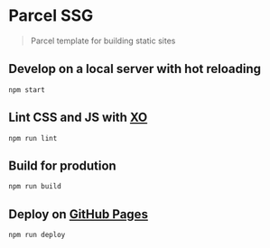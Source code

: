 # Parcel SSG
> Parcel template for building static sites

## Develop on a local server with hot reloading
`npm start`

## Lint CSS and JS with [XO](https://github.com/xojs/xo)
`npm run lint`

## Build for prodution
`npm run build`

## Deploy on [GitHub Pages](https://pages.github.com/)
`npm run deploy`
